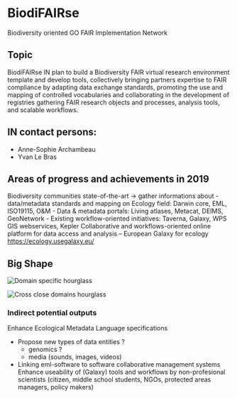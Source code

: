 # BiodiFAIRse
Biodiversity oriented GO FAIR Implementation Network

## Topic
BiodiFAIRse IN plan to build a Biodiversity FAIR virtual research environment template and develop tools, collectively bringing partners expertise to FAIR compliance by adapting data exchange standards, promoting the use and mapping of controlled vocabularies and collaborating in the development of registries gathering FAIR research objects and processes, analysis tools, and scalable workflows.

## IN contact persons: 
- Anne-Sophie Archambeau
- Yvan Le Bras

## Areas of progress and achievements in 2019
Biodiversity communities state-of-the-art -> gather informations about
	- data/metadata standards and mapping on Ecology field: Darwin core, EML, ISO19115, O&M
	- Data & metadata portals: Living atlases, Metacat, DEIMS, GeoNetwork
	- Existing workflow-oriented initiatives: Taverna, Galaxy, WPS GIS webservices, Kepler
Collaborative and workflows-oriented online platform for data access and analysis – European Galaxy for ecology https://ecology.usegalaxy.eu/

## Big Shape
![Domain specific hourglass](https://github.com/go-fair-ins/GO-FAIR-BiodiFAIRse/edit/master/BiodiFAIRse_hourglass.png "proposition of a biodiversity oriented domain hourglass")

![Cross close domains hourglass](https://github.com/go-fair-ins/GO-FAIR-BiodiFAIRse/edit/master/BiodiFAIRse_hourglass_interdomains.png "proposition of a biodiversity oriented cross closed domains hourglass")

### Indirect potential outputs
Enhance Ecological Metadata Language specifications
- Propose new types of data entities ?
  - genomics ?
  - media (sounds, images, videos)
- Linking eml-software to software collaborative management systems
Enhance useability of (Galaxy) tools and workflows by non-profesional scientists (citizen, middle school students, NGOs, protected areas managers, policy makers)


